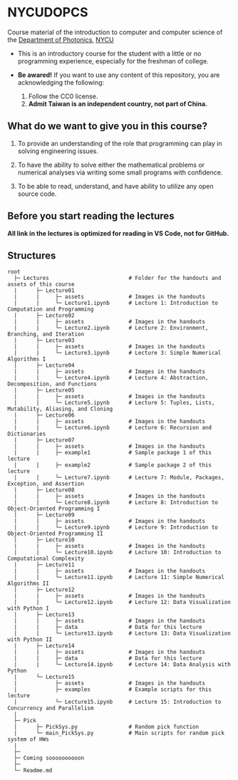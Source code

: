 # NYCUDOPCS
 Course material of the introduction to computer and computer science of the <a href="https://dop.nycu.edu.tw/ch/index.html">Department of Photonics</a>, <a href="https://www.nycu.edu.tw/">NYCU</a>

- This is an introductory course for the student with a little or no programming experience, especially for the freshman of college.

- **Be awared!** If you want to use any content of this repository, you are acknowledging the following:

  1. Follow the CC0 license.
  2. **Admit Taiwan is an independent country, not part of China.**


## What do we want to give you in this course?

1. To provide an understanding of the role that programming can play in solving engineering issues.

2. To have the ability to solve either the mathematical problems or numerical analyses via writing some small programs with confidence.

3. To be able to read, understand, and have ability to utilize any open source code.


## Before you start reading the lectures

**All link in the lectures is optimized for reading in VS Code, not for GitHub.**


## Structures

```
root
  ├─ Lectures                         # Folder for the handouts and assets of this course
  |      ├─ Lecture01
  |      |     ├─ assets              # Images in the handouts
  |      |     └─ Lecture1.ipynb      # Lecture 1: Introduction to Computation and Programming
  |      ├─ Lecture02
  |      |     ├─ assets              # Images in the handouts
  |      |     └─ Lecture2.ipynb      # Lecture 2: Environment, Branching, and Iteration
  |      ├─ Lecture03
  |      |     ├─ assets              # Images in the handouts
  |      |     └─ Lecture3.ipynb      # Lecture 3: Simple Numerical Algorithms I
  |      ├─ Lecture04
  |      |     ├─ assets              # Images in the handouts
  |      |     └─ Lecture4.ipynb      # Lecture 4: Abstraction, Decomposition, and Functions
  |      ├─ Lecture05
  |      |     ├─ assets              # Images in the handouts
  |      |     └─ Lecture5.ipynb      # Lecture 5: Tuples, Lists, Mutability, Aliasing, and Cloning
  |      ├─ Lecture06
  |      |     ├─ assets              # Images in the handouts
  |      |     └─ Lecture6.ipynb      # Lecture 6: Recursion and Dictionaries
  |      ├─ Lecture07
  |      |     ├─ assets              # Images in the handouts
  |      |     ├─ example1            # Sample package 1 of this lecture
  |      |     ├─ example2            # Sample package 2 of this lecture
  |      |     └─ Lecture7.ipynb      # Lecture 7: Module, Packages, Exception, and Assertion
  |      ├─ Lecture08
  |      |     ├─ assets              # Images in the handouts
  |      |     └─ Lecture8.ipynb      # Lecture 8: Introduction to Object-Oriented Programming I
  |      ├─ Lecture09
  |      |     ├─ assets              # Images in the handouts
  |      |     └─ Lecture9.ipynb      # Lecture 9: Introduction to Object-Oriented Programming II
  |      ├─ Lecture10
  |      |     ├─ assets              # Images in the handouts
  |      |     └─ Lecture10.ipynb     # Lecture 10: Introduction to Computational Complexity
  |      ├─ Lecture11
  |      |     ├─ assets              # Images in the handouts
  |      |     └─ Lecture11.ipynb     # Lecture 11: Simple Numerical Algorithms II
  |      ├─ Lecture12
  |      |     ├─ assets              # Images in the handouts
  |      |     └─ Lecture12.ipynb     # Lecture 12: Data Visualization with Python I
  |      ├─ Lecture13
  |      |     ├─ assets              # Images in the handouts
  |      |     ├─ data                # Data for this lecture
  |      |     └─ Lecture13.ipynb     # Lecture 13: Data Visualization with Python II
  |      ├─ Lecture14
  |      |     ├─ assets              # Images in the handouts
  |      |     ├─ data                # Data for this lecture
  |      |     └─ Lecture14.ipynb     # Lecture 14: Data Analysis with Python
  |      └─ Lecture15
  |            ├─ assets              # Images in the handouts
  |            ├─ examples            # Example scripts for this lecture
  |            └─ Lecture15.ipynb     # Lecture 15: Introduction to Concurrency and Parallelism
  | 
  ├─ Pick
  |      ├─ PickSys.py                # Random pick function
  |      └─ main_PickSys.py           # Main scripts for random pick system of HWs
  | 
  ├─ 
  ├─ Coming soooooooooon
  ├─ 
  └─ Readme.md 
```


